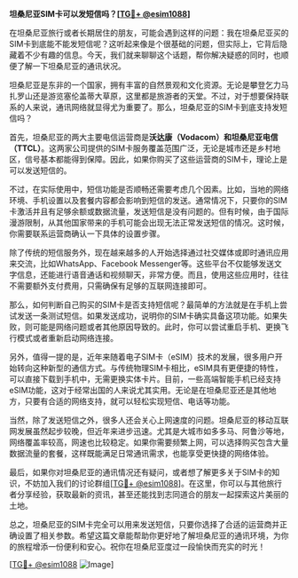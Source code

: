 **坦桑尼亚SIM卡可以发短信吗？[[TG💪+ @esim1088](https://t.me/s/esim1088)]**

在坦桑尼亚旅行或者长期居住的朋友，可能会遇到这样的问题：我在坦桑尼亚买的SIM卡到底能不能发短信呢？这听起来像是个很基础的问题，但实际上，它背后隐藏着不少有趣的信息。今天，我们就来聊聊这个话题，帮你解决疑惑的同时，也顺便了解一下坦桑尼亚的通讯状况。

坦桑尼亚是东非的一个国家，拥有丰富的自然景观和文化资源。无论是攀登乞力马扎罗山还是游览塞伦盖蒂大草原，这里都是旅游者的天堂。不过，对于想要保持联系的人来说，通讯网络就显得尤为重要了。那么，坦桑尼亚的SIM卡到底支持发短信吗？

首先，坦桑尼亚的两大主要电信运营商是**沃达康（Vodacom）**和**坦桑尼亚电信（TTCL）**。这两家公司提供的SIM卡服务覆盖范围广泛，无论是城市还是乡村地区，信号基本都能得到保障。因此，如果你购买了这些运营商的SIM卡，理论上是可以发送短信的。

不过，在实际使用中，短信功能是否顺畅还需要考虑几个因素。比如，当地的网络环境、手机设置以及套餐内容都会影响到短信的发送。通常情况下，只要你的SIM卡激活并且有足够余额或数据流量，发送短信是没有问题的。但有时候，由于国际漫游限制，从其他国家带来的手机可能会出现无法正常发送短信的情况。这时候，你需要联系运营商确认一下具体的设置步骤。

除了传统的短信服务外，现在越来越多的人开始选择通过社交媒体或即时通讯应用来交流，比如WhatsApp、Facebook Messenger等。这些平台不仅能够发送文字信息，还能进行语音通话和视频聊天，非常方便。而且，使用这些应用时，往往不需要额外支付费用，只需确保有足够的互联网连接即可。

那么，如何判断自己购买的SIM卡是否支持短信呢？最简单的方法就是在手机上尝试发送一条测试短信。如果发送成功，说明你的SIM卡确实具备这项功能。如果失败，则可能是网络问题或者其他原因导致的。此时，你可以尝试重启手机、更换飞行模式或者重新启动网络连接。

另外，值得一提的是，近年来随着电子SIM卡（eSIM）技术的发展，很多用户开始转向这种新型的通信方式。与传统物理SIM卡相比，eSIM具有更便捷的特性，可以直接下载到手机中，无需更换实体卡片。目前，一些高端智能手机已经支持eSIM功能，这对于经常出国的人来说尤其实用。无论是在坦桑尼亚还是其他地方，只要有合适的网络支持，就可以轻松实现短信、电话等功能。

当然，除了发送短信之外，很多人还会关心上网速度的问题。坦桑尼亚的移动互联网发展虽然起步较晚，但近年来进步迅速。尤其是大城市如多多马、阿鲁沙等地，网络覆盖率较高，网速也比较稳定。如果你需要频繁上网，可以选择购买包含大量数据流量的套餐，这样既能满足日常通讯需求，也能享受更快捷的网络体验。

最后，如果你对坦桑尼亚的通讯情况还有疑问，或者想了解更多关于SIM卡的知识，不妨加入我们的讨论群组[[TG💪+ @esim1088](https://t.me/s/esim1088)]。在这里，你可以与其他旅行者分享经验，获取最新的资讯，甚至还能找到志同道合的朋友一起探索这片美丽的土地。

总之，坦桑尼亚的SIM卡完全可以用来发送短信，只要你选择了合适的运营商并正确设置了相关参数。希望这篇文章能帮助你更好地了解坦桑尼亚的通讯环境，为你的旅程增添一份便利和安心。祝你在坦桑尼亚度过一段愉快而充实的时光！

[[TG💪+ @esim1088](https://t.me/s/esim1088) ![Image](https://i.postimg.cc/4NQfJmqS/Snipaste-2025-05-13-00-14-12.png)]